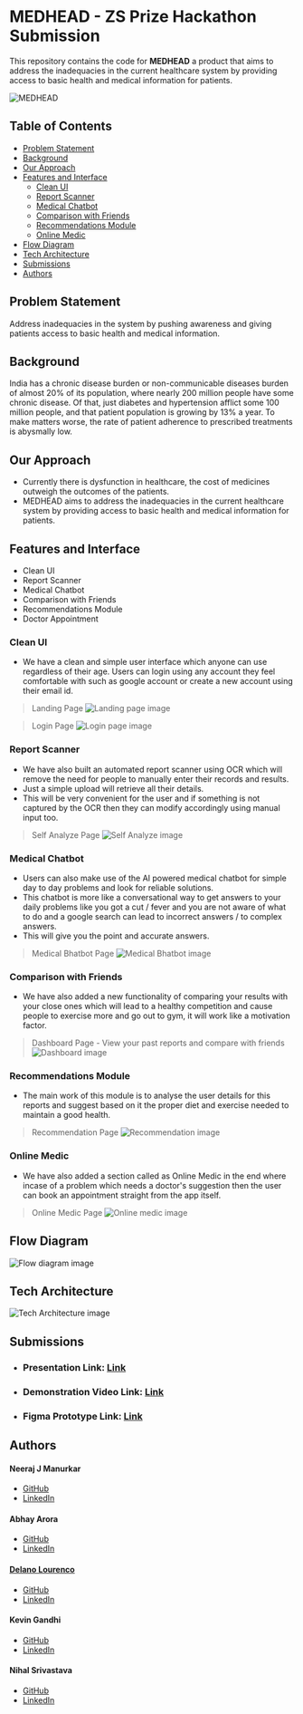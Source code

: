 # MEDHEAD - ZS Prize Hackathon Submission

This repository contains the code for **MEDHEAD** a product that aims to address the inadequacies in the current healthcare system by providing access to basic health and medical information for patients.

![MEDHEAD](_assets/1.png)

## Table of Contents

- [Problem Statement](#problem-statement)
- [Background](#background)
- [Our Approach](#our-approach)
- [Features and Interface](#features-and-interface)
  - [Clean UI](#clean-ui)
  - [Report Scanner](#report-scanner)
  - [Medical Chatbot](#medical-chatbot)
  - [Comparison with Friends](#comparison-with-friends)
  - [Recommendations Module](#recommendations-module)
  - [Online Medic](#online-medic)
- [Flow Diagram](#flow-diagram)
- [Tech Architecture](#tech-architecture)
- [Submissions](#submissions)
- [Authors](#authors)

## Problem Statement

Address inadequacies in the system by pushing awareness and giving patients access to basic health and medical information.

## Background

India has a chronic disease burden or non-communicable diseases burden of almost 20% of its population, where nearly 200 million people have some chronic disease. Of that, just diabetes and hypertension afflict some 100 million people, and that patient population is growing by 13% a year. To make matters worse, the rate of patient adherence to prescribed treatments is abysmally low.

## Our Approach
* Currently there is dysfunction in healthcare, the cost of medicines outweigh the outcomes of the patients.
* MEDHEAD aims to address the inadequacies in the current healthcare system by providing access to basic health and medical information for patients.

## Features and Interface
* Clean UI
* Report Scanner
* Medical Chatbot
* Comparison with Friends
* Recommendations Module
* Doctor Appointment

### Clean UI
* We have a clean and simple user interface which anyone can use regardless of their age. Users can login using any account they feel comfortable with such as google account or create a new account using their email id.

> Landing Page
![Landing page image](_assets/3.png)

> Login Page
![Login page image](_assets/2.png)

### Report Scanner
* We have also built an automated report scanner using OCR which will remove the need for people to manually enter their records and results.
* Just a simple upload will retrieve all their details.
* This will be very convenient for the user and if something is not captured by the OCR then they can modify accordingly using manual input too.

> Self Analyze Page
![Self Analyze image](_assets/9.png)

### Medical Chatbot
* Users can also make use of the AI powered medical chatbot for simple day to day problems and look for reliable solutions.
* This chatbot is more like a conversational way to get answers to your daily problems like you got a cut / fever and you are not aware of what to do and a google search can lead to incorrect answers / to complex answers.
* This will give you the point and accurate answers.

> Medical Bhatbot Page
![Medical Bhatbot image](_assets/7.png)

### Comparison with Friends
* We have also added a new functionality of comparing your results with your close ones which will lead to a healthy competition and cause people to exercise more and go out to gym, it will work like a motivation factor.

> Dashboard Page - View your past reports and compare with friends
![Dashboard image](_assets/4.png)

### Recommendations Module
* The main work of this module is to analyse the user details for this reports and suggest based on it the proper diet and exercise needed to maintain a good health.

> Recommendation Page
![Recommendation image](_assets/5.png)

### Online Medic
* We have also added a section called as Online Medic in the end where incase of a problem which needs a doctor's suggestion then the user can book an appointment straight from the app itself.

> Online Medic Page
![Online medic image](_assets/6.png)

## Flow Diagram

![Flow diagram image](_assets/flow-diagram.png)

## Tech Architecture

![Tech Architecture image](_assets/tech-architecture.png)

## Submissions
* ### Presentation Link: [Link](https://www.canva.com/design/DAFVSXew4YQ/0u63ZmSRuJcKQij5mTh9Vg/view?utm_content=DAFVSXew4YQ&utm_campaign=designshare&utm_medium=link2&utm_source=sharebutton#1)
* ### Demonstration Video Link: [Link](https://www.youtube.com/watch?v=rbJihmgOWeU&ab_channel=AbhayArora)
* ### Figma Prototype Link: [Link](https://www.figma.com/file/zRIvgByb1na7Xxis3kZU8Z)


## Authors

#### Neeraj J Manurkar
* [GitHub](https://github.com/Neerajjr11)
* [LinkedIn](https://www.linkedin.com/in/neeraj-j-manurkar-64372b212/)

#### Abhay Arora
* [GitHub](https://github.com/SPAbhay)
* [LinkedIn](https://www.linkedin.com/in/abhayarora27)

#### [Delano Lourenco](https://delanolourenco.xyz)
* [GitHub](https://github.com/3ddelano)
* [LinkedIn](https://www.linkedin.com/in/delano-lourenco-a9022a190)

#### Kevin Gandhi
* [GitHub](https://github.com/KevinGandhi9898)
* [LinkedIn](https://www.linkedin.com/in/kevin-gandhi-7a26b61b8/)

#### Nihal Srivastava
* [GitHub](https://github.com/Nihal-Srivastava05)
* [LinkedIn](https://www.linkedin.com/in/nihal-srivastava-7708a71b7)
